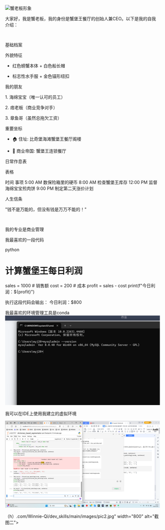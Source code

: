 <img src="https://tse3-mm.cn.bing.net/th/id/OIP-C.jQ6RHBsieCA9xrU8lB0IswHaIS?w=178&h=199&c=7&r=0&o=5&dpr=1.5&pid=1.7&FORM=IRPRST&ck=CBF3AE5C49F0ED5B6ACB726DEF3C350C&selectedIndex=0&itb=0
" width="200" alt="蟹老板形象">
 
大家好，我是蟹老板，我的身份是蟹堡王餐厅的创始人兼CEO。以下是我的自我介绍：
 
 
 
基础档案
 
外貌特征
 
- 红色螃蟹本体 + 白色船长帽
 
- 标志性水手服 + 金色锚形纽扣
 
我的朋友
 
1. 海绵宝宝（唯一认可的员工）
 
2. 痞老板（商业竞争对手）
 
3. 章鱼哥（虽然总拖欠工资）
 
重要坐标
 
- 🏠 住址: 比奇堡海滩蟹堡王餐厅阁楼
 
- 🏢 商业帝国: 蟹堡王连锁餐厅
 
日常作息表
 
表格
  
时间 事项 
5:00 AM 数保险箱里的硬币 
8:00 AM 检查蟹堡王库存 
12:00 PM 监督海绵宝宝煎肉饼 
9:00 PM 制定第二天涨价计划 
 
人生信条
 
"钱不是万能的，但没有钱是万万不能的！"
 
 
 
我的专业是商业管理
 
我最喜欢的一段代码
 
python
  
# 计算蟹堡王每日利润
sales = 1000  # 销售额
cost = 200   # 成本
profit = sales - cost
print(f"今日利润：${profit}")
 
 
执行这段代码会输出： 今日利润：$800 
 
我最喜欢的环境管理工具是conda
<img src="https://github.com/m00476/myj123/blob/master/1.png" width="800" alt="财务报表截图">
 
我可以在IDE上使用我建立的虚拟环境
 
<img src="https://github.com/m00476/myj123/blob/master/2.png" width="800" alt="商业看板截图">
 
（h）.com/Winnie-Qi/dev_skills/main/images/pic2.jpg" width="800" alt="截图二">